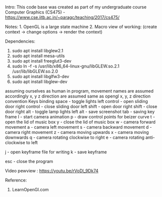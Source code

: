 Intro:
    This code base was created as part of my undergraduate course 
    Computer Graphics (CS475) - https://www.cse.iitb.ac.in/~paragc/teaching/2017/cs475/

Notes:
    1. OpenGL is a large state machine
    2. Macro view of working:
        (create context -> change options -> render the context)

Dependencies:
1. sudo apt install libglew2.1
2. sudo apt install mesa-utils
3. sudo apt install freeglut3-dev
4. sudo ln -f -s /usr/lib/x86_64-linux-gnu/libGLEW.so.2.1 /usr/lib/libGLEW.so.2.0
5. sudo apt install libglfw3-dev
6. sudo apt install libglew-dev


assuming ourselves as human in program, movement names are assumed accordingly
x, y z direction are assumed same as opengl x, y, z direction convention
Keys binding
space	-	toggle lights
left control	-	open sliding door
right control	-	close sliding door
left shift	-	open door
right shift	-	close door
right alt	-	toggle lamp lights
left alt	-	save screenshot
tab			-	saving key frame
l 	-	start camera animation
p   - 	draw control points for beizer curve
t	-	open the lid of music box
y	-	close the lid of music box
w	-	camera forward movement
a	-	camera left movement
s	-	camera backward	movement
d	-	camera right movement
z	-	camera moving upwards
x	-	camera moving downwards
q	-	camera rotating clockwise to right
e	-	camera rotating anti-clockwise to left

j	-	open keyframe file for writing
k 	-	save keyframe


esc	-	close the program

Video pewview : https://youtu.be/rVoDl_9Dk74

Reference:
1. LearnOpenGl.com
